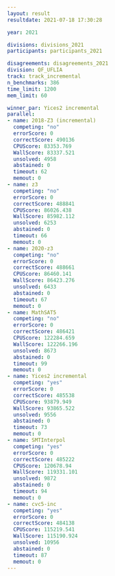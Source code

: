 ```yaml
---
layout: result
resultdate: 2021-07-18 17:30:28

year: 2021

divisions: divisions_2021
participants: participants_2021

disagreements: disagreements_2021
division: QF_UFLIA
track: track_incremental
n_benchmarks: 386
time_limit: 1200
mem_limit: 60

winner_par: Yices2 incremental
parallel:
- name: 2018-Z3 (incremental)
  competing: "no"
  errorScore: 0
  correctScore: 490136
  CPUScore: 83353.769
  WallScore: 83337.521
  unsolved: 4958
  abstained: 0
  timeout: 62
  memout: 0
- name: z3
  competing: "no"
  errorScore: 0
  correctScore: 488841
  CPUScore: 86026.438
  WallScore: 85982.112
  unsolved: 6253
  abstained: 0
  timeout: 66
  memout: 0
- name: 2020-z3
  competing: "no"
  errorScore: 0
  correctScore: 488661
  CPUScore: 86460.141
  WallScore: 86423.276
  unsolved: 6433
  abstained: 0
  timeout: 67
  memout: 0
- name: MathSAT5
  competing: "no"
  errorScore: 0
  correctScore: 486421
  CPUScore: 122284.659
  WallScore: 122266.196
  unsolved: 8673
  abstained: 0
  timeout: 99
  memout: 0
- name: Yices2 incremental
  competing: "yes"
  errorScore: 0
  correctScore: 485538
  CPUScore: 93879.949
  WallScore: 93865.522
  unsolved: 9556
  abstained: 0
  timeout: 73
  memout: 0
- name: SMTInterpol
  competing: "yes"
  errorScore: 0
  correctScore: 485222
  CPUScore: 120678.94
  WallScore: 119331.101
  unsolved: 9872
  abstained: 0
  timeout: 94
  memout: 0
- name: cvc5-inc
  competing: "yes"
  errorScore: 0
  correctScore: 484138
  CPUScore: 115219.541
  WallScore: 115190.924
  unsolved: 10956
  abstained: 0
  timeout: 87
  memout: 0
---
```

